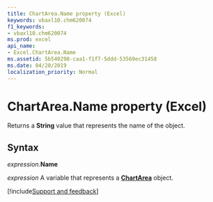 ```yaml
---
title: ChartArea.Name property (Excel)
keywords: vbaxl10.chm620074
f1_keywords:
- vbaxl10.chm620074
ms.prod: excel
api_name:
- Excel.ChartArea.Name
ms.assetid: 5b540298-caa1-f1f7-5ddd-53569ec31458
ms.date: 04/20/2019
localization_priority: Normal
---
```



# ChartArea.Name property (Excel)

Returns a **String** value that represents the name of the object.


## Syntax

_expression_.**Name**

_expression_ A variable that represents a **[ChartArea](Excel.ChartArea(object).md)** object.




[!include[Support and feedback](~/includes/feedback-boilerplate.md)]